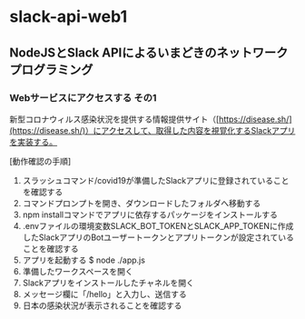 # slack-api-web1

## NodeJSとSlack APIによるいまどきのネットワークプログラミング

### Webサービスにアクセスする その1

新型コロナウィルス感染状況を提供する情報提供サイト（[https://disease.sh/](https://disease.sh/)）にアクセスして、取得した内容を視覚化するSlackアプリを実装する。

[動作確認の手順]

1. スラッシュコマンド/covid19が準備したSlackアプリに登録されていることを確認する
1. コマンドプロンプトを開き、ダウンロードしたフォルダへ移動する
1. npm installコマンドでアプリに依存するパッケージをインストールする
1. .envファイルの環境変数SLACK_BOT_TOKENとSLACK_APP_TOKENに作成したSlackアプリのBotユーザートークンとアプリトークンが設定されていることを確認する
1. アプリを起動する
    $ node ./app.js
1. 準備したワークスペースを開く
1. Slackアプリをインストールしたチャネルを開く
1. メッセージ欄に「/hello」と入力し、送信する
1. 日本の感染状況が表示されることを確認する
